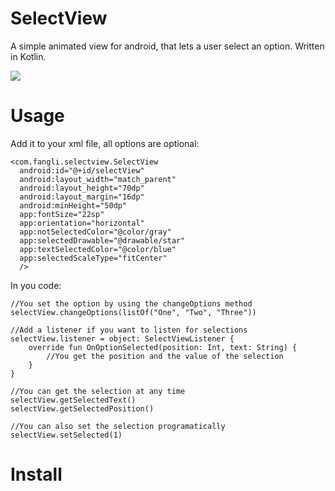 # SelectView
A simple animated view for android, that lets a user select an option. Written in Kotlin.

![](https://media.giphy.com/media/RN7rXdjefg7ewoNpb6/giphy.gif)


# Usage
Add it to your xml file, all options are optional:
```
<com.fangli.selectview.SelectView  
  android:id="@+id/selectView"  
  android:layout_width="match_parent"  
  android:layout_height="70dp"   
  android:layout_margin="16dp"  
  android:minHeight="50dp" 
  app:fontSize="22sp"  
  app:orientation="horizontal"  
  app:notSelectedColor="@color/gray"   
  app:selectedDrawable="@drawable/star"  
  app:textSelectedColor="@color/blue"  
  app:selectedScaleType="fitCenter" 
  />
```

In you code:
````
//You set the option by using the changeOptions method
selectView.changeOptions(listOf("One", "Two", "Three"))

//Add a listener if you want to listen for selections
selectView.listener = object: SelectViewListener {  
    override fun OnOptionSelected(position: Int, text: String) {  
        //You get the position and the value of the selection
    }  
}

//You can get the selection at any time
selectView.getSelectedText()
selectView.getSelectedPosition()

//You can also set the selection programatically
selectView.setSelected(1)
````

# Install
